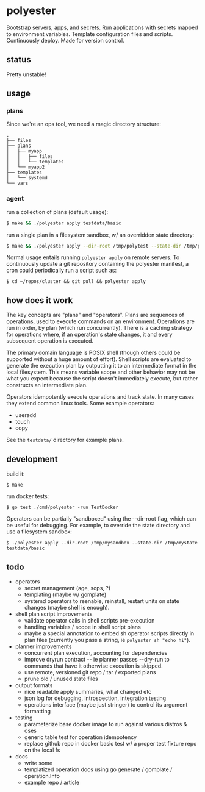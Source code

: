 # polyester

Bootstrap servers, apps, and secrets. Run applications with secrets mapped to environment variables. Template configuration files and scripts. Continuously deploy. Made for version control.

## status

Pretty unstable!

## usage

### plans

Since we're an ops tool, we need a magic directory structure:

```
.
├── files
├── plans
│   ├── myapp
│   │   ├── files
│   │   └── templates
│   └── myapp2
├── templates
│   └── systemd
└── vars
```

### agent

run a collection of plans (default usage):

```bash
$ make && ./polyester apply testdata/basic
```

run a single plan in a filesystem sandbox, w/ an overridden state directory:

```bash
$ make && ./polyester apply --dir-root /tmp/polytest --state-dir /tmp/polystate testdata/basic/plans/touchy/plan.sh
```

Normal usage entails running `polyester apply` on remote servers. To continuously update a git repository containing the polyester manifest, a cron could periodically run a script such as:

```
$ cd ~/repos/cluster && git pull && polyester apply
```

## how does it work

The key concepts are "plans" and "operators". Plans are sequences of operations, used to execute commands on an environment. Operations are run in order, by plan (which run concurrently). There is a caching strategy for operations where, if an operation's state changes, it and every subsequent operation is executed.

The primary domain language is POSIX shell (though others could be supported without a huge amount of effort). Shell scripts are evaluated to generate the execution plan by outputting it to an intermediate format in the local filesystem. This means variable scope and other behavior may not be what you expect because the script doesn't immediately execute, but rather constructs an intermediate plan.

Operators idempotently execute operations and track state. In many cases they extend common linux tools. Some example operators:

- useradd
- touch
- copy

See the `testdata/` directory for example plans.

## development

build it:

```
$ make
```

run docker tests:

```
$ go test ./cmd/polyester -run TestDocker
```

Operators can be partially "sandboxed" using the --dir-root flag, which can be useful for debugging. For example, to override the state directory and use a filesystem sandbox:

```
$ ./polyester apply --dir-root /tmp/mysandbox --state-dir /tmp/mystate testdata/basic
```

## todo

* operators
  - secret management (age, sops, ?)
  - templating (maybe w/ gomplate)
  - systemd operators to reenable, reinstall, restart units on state changes (maybe shell is enough).
* shell plan script improvements
  - validate operator calls in shell scripts pre-execution
  - handling variables / scope in shell script plans
  - maybe a special annotation to embed sh operator scripts directly in plan files (currently you pass a string, ie `polyester sh "echo hi"`).
* planner improvements
  - concurrent plan execution, accounting for dependencies
  - improve dryrun contract -- ie planner passes --dry-run to commands that have it otherwise execution is skipped.
  - use remote, versioned git repo / tar / exported plans
  - prune old / unused state files
* output formats
  - nice readable apply summaries, what changed etc
  - json log for debugging, introspection, integration testing
  - operations interface (maybe just stringer) to control its argument formatting
* testing
  - parameterize base docker image to run against various distros & oses
  - generic table test for operation idempotency
  - replace github repo in docker basic test w/ a proper test fixture repo on the local fs
* docs
  - write some
  - templatized operation docs using go generate / gomplate / operation.Info
  - example repo / article
